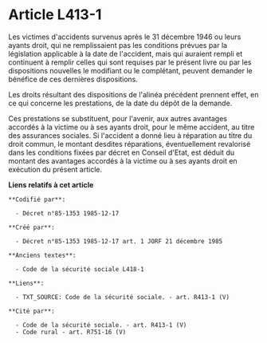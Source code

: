 # Article L413-1

Les victimes d'accidents survenus après le 31 décembre 1946 ou leurs ayants droit, qui ne remplissaient pas les conditions
prévues par la législation applicable à la date de l'accident, mais qui auraient rempli et continuent à remplir celles qui
sont requises par le présent livre ou par les dispositions nouvelles le modifiant ou le complétant, peuvent demander le
bénéfice de ces dernières dispositions. 

Les droits résultant des dispositions de l'alinéa précédent prennent effet, en ce qui concerne les prestations, de la date du
dépôt de la demande. 

Ces prestations se substituent, pour l'avenir, aux autres avantages accordés à la victime ou à ses ayants droit, pour le même
accident, au titre des assurances sociales. Si l'accident a donné lieu à réparation au titre du droit commun, le montant
desdites réparations, éventuellement revalorisé dans les conditions fixées par décret en Conseil d'Etat, est déduit du
montant des avantages accordés à la victime ou à ses ayants droit en exécution du présent article.

**Liens relatifs à cet article**

	**Codifié par**:

	  - Décret n°85-1353 1985-12-17

	**Créé par**:

	  - Décret n°85-1353 1985-12-17 art. 1 JORF 21 décembre 1985

	**Anciens textes**:

	  - Code de la sécurité sociale L418-1

	**Liens**:

	  - TXT_SOURCE: Code de la sécurité sociale. - art. R413-1 (V)

	**Cité par**:

	  - Code de la sécurité sociale. - art. R413-1 (V)
	  - Code rural - art. R751-16 (V)
